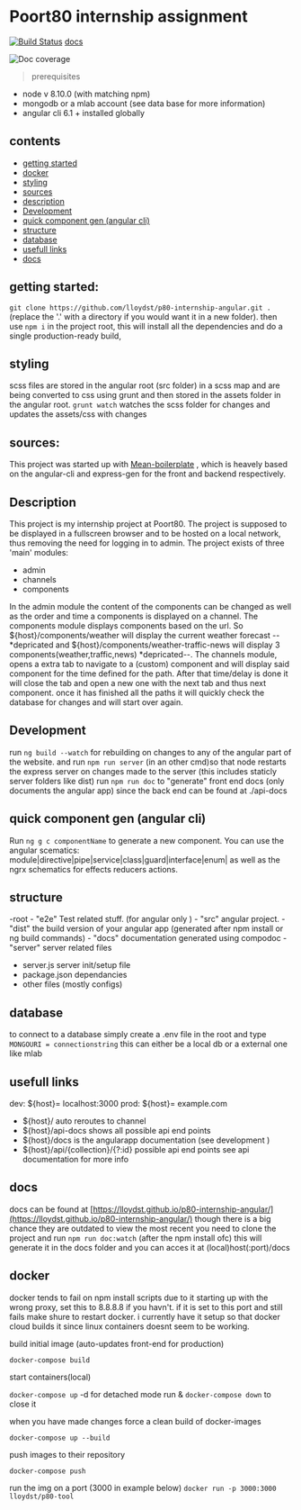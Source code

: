 # Poort80 internship assignment
[![Build Status](https://travis-ci.org/lloydst/p80-internship-angular.svg?branch=master)](https://travis-ci.org/lloydst/p80-internship-angular)
[docs](https://lloydst.github.io/p80-internship-angular/)

![Doc coverage](https://lloydst.github.io/p80-internship-angular/images/coverage-badge.svg)
> prerequisites
  -  node v 8.10.0 (with matching npm)
  -  mongodb or a mlab account (see data base for more information)
  -  angular cli 6.1 + installed globally

## contents
 - [getting started](#getting-started-)
 - [docker](#docker)
 - [styling](#styling)
 - [sources](#sources-)
 - [description](#description)
 - [Development](#development)
 - [quick component gen (angular cli)](#quick-component-gen-angular-cli-)
 - [structure](#structure)
 - [database](#database)
 - [usefull links](#usefull-links)
 - [docs](#docs)

## getting started:
`git clone https://github.com/lloydst/p80-internship-angular.git .` (replace the '.' with a directory if you would want it in a new folder).
then use `npm i` in the project root, this will install all the dependencies and do a single production-ready build,

## styling
scss files are stored in the angular root (src folder) in a scss map and are being converted to css using grunt and then stored in the assets folder in the angular root.
`grunt watch` watches the scss folder for changes and updates the assets/css with changes

## sources:
This project was started up with [Mean-boilerplate](https://github.com/lloydst/mean-boilerplate) , which is heavely based on the angular-cli and express-gen for the front and backend respectively.

## Description

This project is my internship project at Poort80. The project is supposed to be displayed in a fullscreen browser and to be hosted on a local network, thus removing the need for logging in to admin. The project exists of three 'main' modules:
  - admin
  - channels
  - components

In the admin module the content of the components can be changed as well as the order and time a components is displayed on a channel.
The components module displays components based on the url. So  ${host}/components/weather will display the current weather forecast --*depricated and ${host}/components/weather-traffic-news will display 3 components(weather,traffic,news) *depricated--.
The channels module, opens a extra tab to navigate to a (custom) component and will display said component for the time defined for the path. After that time/delay is done it will close the tab and open a new one with the next tab and thus next component. once it has finished all the paths it will quickly check the database for changes and will start over again.

## Development

run `ng build --watch` for rebuilding on changes to any of the angular part of the website.
and run `npm run server` (in an other cmd)so that node restarts the express server on changes made to the server (this includes staticly server folders like dist)
run `npm run doc` to "generate" front end docs (only documents the angular app) since the back end can be found at ./api-docs


## quick component gen (angular cli)

Run `ng g c componentName` to generate a new component. You can use the angular scematics: module|directive|pipe|service|class|guard|interface|enum| as well as the ngrx schematics for effects reducers actions.

## structure
 -root
    - "e2e"  Test related stuff. (for angular only )
    - "src" angular project.
    - "dist" the build version of your angular app (generated after npm install or ng build commands)
    - "docs" documentation generated using compodoc
    - "server" server related files
 - server.js server init/setup file
 - package.json dependancies 
 - other files (mostly configs)

## database
to connect to a database simply create a .env file in the root and type `MONGOURI = connectionstring` this can either be a local db or a external one like mlab

## usefull links
dev: ${host}= localhost:3000
prod: ${host}= example.com
 - ${host}/ auto reroutes to channel
 - ${host}/api-docs shows all possible api end points
 - ${host}/docs is the angularapp documentation (see development )
 - ${host}/api/{collection}/{?:id} possible api end points see api documentation for more info

## docs
docs can be found at [https://lloydst.github.io/p80-internship-angular/](https://lloydst.github.io/p80-internship-angular/) though there is a big chance they are outdated to view the most recent you need to clone the project and run ```npm run doc:watch``` (after the npm install ofc) this will generate it in the docs folder and you can acces it at (local)host(:port)/docs

## docker
docker tends to fail on npm install scripts due to it starting up with the wrong proxy, set this to 8.8.8.8 if you havn't. if it is set to this port and still fails make shure to restart docker. i currently have it setup so that docker cloud builds it since linux containers doesnt seem to be working.

build initial image (auto-updates front-end for production)

`docker-compose build` 

start containers(local)

`docker-compose up` -d for detached mode run & `docker-compose down` to close it

when you have made changes force a clean build of docker-images

`docker-compose up --build` 

push images to their repository

`docker-compose push`

run the img on a port (3000 in example below)
`docker run -p 3000:3000 lloydst/p80-tool`

